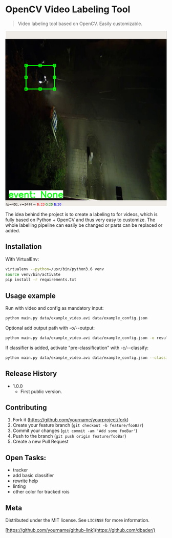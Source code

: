 # OpenCV Video Labeling Tool
> Video labeling tool based on OpenCV. Easily customizable.

![](screenshot.png)

The idea behind the project is to create a labeling to for videos, which is fully based on Python + OpenCV and thus very easy to customize. The whole labelling pipeline can easily be changed or parts can be replaced or added.

## Installation


With VirtualEnv:

```sh
virtualenv --python=/usr/bin/python3.6 venv
source venv/bin/activate
pip install -r requirements.txt
```

## Usage example

Run with video and config as mandatory input:

```sh
python main.py data/example_video.avi data/example_config.json
```
Optional add output path with -o/--output:
```sh
python main.py data/example_video.avi data/example_config.json -o results/output.json
```
If classifier is added, activate "pre-classification" with -c/--classify:
```sh
python main.py data/example_video.avi data/example_config.json --classify
```

## Release History

* 1.0.0
    * First public version.

## Contributing

1. Fork it (<https://github.com/yourname/yourproject/fork>)
2. Create your feature branch (`git checkout -b feature/fooBar`)
3. Commit your changes (`git commit -am 'Add some fooBar'`)
4. Push to the branch (`git push origin feature/fooBar`)
5. Create a new Pull Request

## Open Tasks:
- tracker
- add basic classifier
- rewrite help
- linting
- other color for tracked rois

## Meta

Distributed under the MIT license. See ``LICENSE`` for more information.

[https://github.com/yourname/github-link](https://github.com/dbader/)